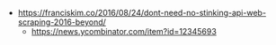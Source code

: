 - https://franciskim.co/2016/08/24/dont-need-no-stinking-api-web-scraping-2016-beyond/
  - https://news.ycombinator.com/item?id=12345693
